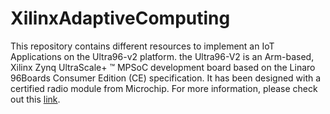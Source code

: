 # XilinxAdaptiveComputing

This repository contains different resources to implement an IoT Applications on the Ultra96-v2 platform. the Ultra96-V2 is an Arm-based, Xilinx Zynq UltraScale+ ™ MPSoC development board based on the Linaro 96Boards Consumer Edition (CE) specification. It has been designed with a certified radio module from Microchip. For more information, please check out this [link](http://zedboard.org/product/ultra96-v2-development-board).
